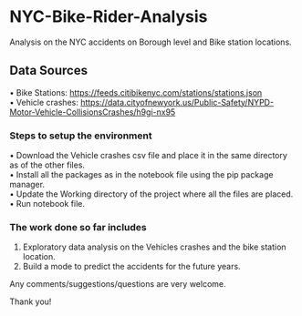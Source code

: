 # NYC-Bike-Rider-Analysis
Analysis on the NYC accidents on Borough level and Bike station locations.

## Data Sources 
• Bike Stations: https://feeds.citibikenyc.com/stations/stations.json <br>
• Vehicle crashes:  https://data.cityofnewyork.us/Public-Safety/NYPD-Motor-Vehicle-CollisionsCrashes/h9gi-nx95

### Steps to setup the environment
• Download the Vehicle crashes csv file and place it in the same directory as of the other files.  
• Install all the packages as in the notebook file using the pip package manager.  
• Update the Working directory of the project where all the files are placed.  
• Run notebook file.  

### The work done so far includes

1. Exploratory data analysis on the Vehicles crashes and the bike station location.
2. Build a mode to predict the accidents for the future years.

Any comments/suggestions/questions are very welcome.

Thank you!
